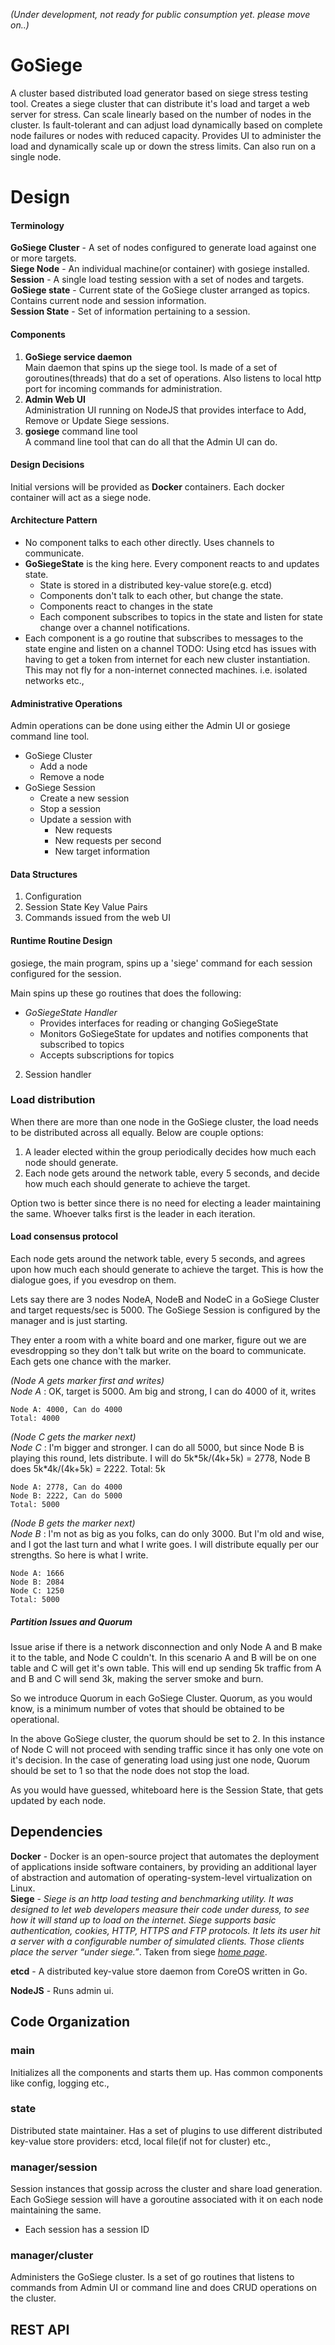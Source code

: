 *(Under development, not ready for public consumption yet. please move on..)*

GoSiege
=======
A cluster based distributed load generator based on siege stress testing tool. Creates a 
siege cluster that can distribute it's load and target a web server for stress. Can scale 
linearly based on the number of nodes in the cluster. Is fault-tolerant and can adjust 
load dynamically based on complete node failures or nodes with reduced capacity.
Provides UI to administer the load and dynamically scale up or down the stress limits.
Can also run on a single node.


Design
=======
#### Terminology
**GoSiege Cluster** - A set of nodes configured to generate load against one or more targets.  
**Siege Node**      - An individual machine(or container) with gosiege installed.  
**Session**         - A single load testing session with a set of nodes and targets.  
**GoSiege state**   - Current state of the GoSiege cluster arranged as topics. Contains 
                      current node and session information.  
**Session State**   - Set of information pertaining to a session.

#### Components
1. **GoSiege service daemon**  
Main daemon that spins up the siege tool. Is made of a set of goroutines(threads) that 
do a set of operations. Also listens to local http port for incoming commands for
administration.
2. **Admin Web UI**  
Administration UI running on NodeJS that provides interface to Add, Remove or Update
Siege sessions.
3. **gosiege** command line tool   
A command line tool that can do all that the Admin UI can do.

#### Design Decisions
Initial versions will be provided as **Docker** containers. Each docker container will
act as a siege node.

#### Architecture Pattern
* No component talks to each other directly. Uses channels to communicate.
* **GoSiegeState** is the king here. Every component reacts to and updates state.
    - State is stored in a distributed key-value store(e.g. etcd)
    - Components don't talk to each other, but change the state.
    - Components react to changes in the state
    - Each component subscribes to topics in the state and listen for state change 
      over a channel notifications.
* Each component is a go routine that subscribes to messages to the state engine and listen on a channel
TODO: Using etcd has issues with having to get a token from internet for each new 
cluster instantiation. This may not fly for a non-internet connected machines. 
i.e. isolated networks etc.,

#### Administrative Operations
Admin operations can be done using either the Admin UI or gosiege command line tool.
* GoSiege Cluster
    - Add a node
    - Remove a node
* GoSiege Session
    - Create a new session
    - Stop a session
    - Update a session with
        - New requests
        - New requests per second
        - New target information

#### Data Structures
1. Configuration
2. Session State Key Value Pairs
2. Commands issued from the web UI

#### Runtime Routine Design
gosiege, the main program, spins up a 'siege' command for each session configured for the session. 

Main spins up these go routines that does the following: 
- *GoSiegeState Handler* 
    - Provides interfaces for reading or changing GoSiegeState
    - Monitors GoSiegeState for updates and notifies components that subscribed to topics
    - Accepts subscriptions for topics    
2. Session handler

### Load distribution
When there are more than one node in the GoSiege cluster, the load needs to be distributed across all equally. Below are couple options: 
1. A leader elected within the group periodically decides how much each node should generate.
2. Each node gets around the network table, every 5 seconds, and decide how much each 
should generate to achieve the target.

Option two is better since there is no need for electing a leader maintaining the same. 
Whoever talks first is the leader in each iteration.

#### Load consensus protocol
Each node gets around the network table, every 5 seconds, and agrees upon how much each 
should generate to achieve the target. This is how the dialogue goes, if you evesdrop on them.

Lets say there are 3 nodes NodeA, NodeB and NodeC in a GoSiege Cluster and target requests/sec
is 5000. The GoSiege Session is configured by the manager and is just starting. 

They enter a room with a white board and one marker, figure out we are evesdropping 
so they don't talk but write on the board to communicate.  Each gets one chance with
the marker.

*(Node A gets marker first and writes)*  
*Node A* : OK, target is 5000. Am big and strong, I can do 4000 of it, writes
```
Node A: 4000, Can do 4000
Total: 4000
```
*(Node C gets the marker next)*  
*Node C* : I'm bigger and stronger. I can do all 5000, but since Node B is playing this round, 
lets distribute. I will do 5k\*5k/(4k+5k) = 2778, Node B does 5k*4k/(4k+5k) = 2222. Total: 5k   
```
Node A: 2778, Can do 4000
Node B: 2222, Can do 5000
Total: 5000
```
*(Node B gets the marker next)*  
*Node B* : I'm not as big as you folks, can do only 3000. But I'm old and wise, and I got the last 
turn and what I write goes. I will distribute equally per our strengths. So here is what I write.  
```
Node A: 1666
Node B: 2084
Node C: 1250
Total: 5000
```

##### Partition Issues and Quorum
Issue arise if there is a network disconnection and only Node A and B make it to the table, 
and Node C couldn't. In this scenario A and B will be on one table and C will get 
it's own table. This will end up sending 5k traffic from A and B and C will send 3k, 
making the server smoke and burn. 

So we introduce Quorum in each GoSiege Cluster. Quorum, as you would know, is a minimum
number of votes that should be obtained to be operational. 

In the above GoSiege cluster, the quorum should be set to 2. In this instance of 
Node C will not proceed with sending traffic since it has only one vote on it's decision. In the case of generating load using just one node, Quorum should be set to 1 so that the node does not stop the load. 

As you would have guessed, whiteboard here is the Session State, that gets updated by 
each node.

Dependencies
------------
**Docker** - Docker is an open-source project that automates the deployment of applications inside software containers, by providing an additional layer of abstraction and automation of operating-system-level virtualization on Linux.  
**Siege** - *Siege is an http load testing and benchmarking utility. It was designed to let web developers measure their code under duress, to see how it will stand up to load on the internet. Siege supports basic authentication, cookies, HTTP, HTTPS and FTP protocols. It lets its user hit a server with a configurable number of simulated clients. Those clients place the server “under siege.”*. Taken from siege [*home page*](http://www.joedog.org/siege-home).   

**etcd** - A distributed key-value store daemon from CoreOS written in Go.

**NodeJS** - Runs admin ui.  

Code Organization
----------
### main
Initializes all the components and starts them up. Has common components like
config, logging etc.,

### state
Distributed state maintainer. Has a set of plugins to use different distributed
key-value store providers: etcd, local file(if not for cluster) etc.,

### manager/session
Session instances that gossip across the cluster and share load generation. Each 
GoSiege session will have a goroutine associated with it on each node maintaining the 
same.
- Each session has a session ID 

### manager/cluster
Administers the GoSiege cluster. Is a set of go routines that listens to commands from 
Admin UI or command line and does CRUD operations on the cluster.  

## REST API
